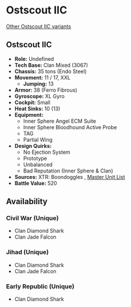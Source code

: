 # Ostscout IIC 

[Other Ostscout IIC variants](../ostscout_iic.md) 

## Ostscout IIC 

- **Role:** Undefined 
- **Tech Base:** Clan Mixed (3067) 
- **Chassis:** 35 tons (Endo Steel) 
- **Movement:** 11 / 17, XXL 
  - **Jumping:** 13 
- **Armor:** 38 (Ferro Fibrous) 
- **Gyroscope:** XL Gyro 
- **Cockpit:** Small 
- **Heat Sinks:** 10 (13) 
- **Equipment:** 
  - Inner Sphere Angel ECM Suite 
  - Inner Sphere Bloodhound Active Probe 
  - TAG 
  - Partial Wing 
- **Design Quirks:** 
  - No Ejection System 
  - Prototype 
  - Unbalanced 
  - Bad Reputation (Inner Sphere & Clan) 
- **Sources:** XTR: Boondoggles , [Master Unit List](http://masterunitlist.info/Unit/Details/5844) 
- **Battle Value:** 520 

## Availability 

### Civil War (Unique) 

- Clan Diamond Shark 
- Clan Jade Falcon 

### Jihad (Unique) 

- Clan Diamond Shark 
- Clan Jade Falcon 

### Early Republic (Unique) 

- Clan Diamond Shark 


